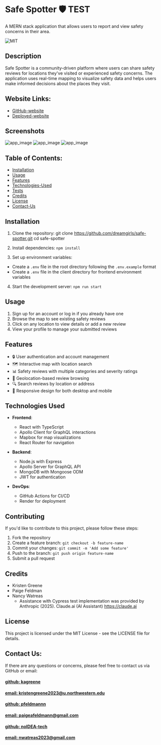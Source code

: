 # Safe Spotter 🛡️  TEST
A MERN stack application that allows users to report and view safety concerns in their area.

![MIT](https://img.shields.io/badge/License-MIT-blue)


## Description

Safe Spotter is a community-driven platform where users can share safety reviews for locations they've visited or experienced safety concerns. The application uses real-time mapping to visualize safety data and helps users make informed decisions about the places they visit.

## Website Links: 
- [GitHub-website](https://github.com/kagreene/dreamgirls)
- [Deployed-website](https://dreamgirls.onrender.com) 

## Screenshots

![app_image](/client/assets)
![app_image](/client/assets/)
![app_image](/client/assets/)

## Table of Contents:
- [Installation](#installation)
- [Usage](#usage)
- [Features](#features)
- [Technologies-Used](#technologies-used)
- [Tests](#tests)
- [Credits](#credits)
- [License](#license)
- [Contact-Us](#contact-us)

## Installation

1. Clone the repository:
git clone https://github.com/dreamgirls/safe-spotter.git
cd safe-spotter

2. Install dependencies:
`npm install`

3. Set up environment variables:
- Create a `.env` file in the root directory following the `.env.example` format
- Create a `.env` file in the client directory for frontend environment variables

4. Start the development server:
`npm run start`

## Usage

1. Sign up for an account or log in if you already have one
2. Browse the map to see existing safety reviews
3. Click on any location to view details or add a new review
4. View your profile to manage your submitted reviews

## Features

- 🔒 User authentication and account management
- 🗺️ Interactive map with location search
- 📊 Safety reviews with multiple categories and severity ratings
- 📍 Geolocation-based review browsing
- 🔍 Search reviews by location or address
- 📱 Responsive design for both desktop and mobile

## Technologies Used

- **Frontend**:
  - React with TypeScript
  - Apollo Client for GraphQL interactions
  - Mapbox for map visualizations
  - React Router for navigation

- **Backend**:
  - Node.js with Express
  - Apollo Server for GraphQL API
  - MongoDB with Mongoose ODM
  - JWT for authentication

- **DevOps**:
  - GitHub Actions for CI/CD
  - Render for deployment

## Contributing

If you'd like to contribute to this project, please follow these steps:

1. Fork the repository
2. Create a feature branch: `git checkout -b feature-name`
3. Commit your changes: `git commit -m 'Add some feature'`
4. Push to the branch: `git push origin feature-name`
5. Submit a pull request

## Credits

- Kristen Greene
- Paige Feldman
- Nancy Watreas
  -  Assistance with Cypress test implementation was provided by Anthropic (2025). Claude.ai (AI Assistant) https://claude.ai 

## License

This project is licensed under the MIT License - see the LICENSE file for details.

## Contact Us:
If there are any questions or concerns, please feel free to contact us via GitHub or email:
#### [github: kagreene](https://github.com/kagreene) 
#### [email: kristengreene2023@u.northwestern.edu](mailto:kristengreene2023@u.northwestern.edu)
#### [github: pfeldmannn](https://github.com/pfeldmannn)
#### [email: paigeafeldmann@gmail.com](mailto:paigeafeldmann@gmail.com)
#### [github: noIDEA-tech](https://github.com/noIDEA-tech)
#### [email: nwatreas2023@gmail.com](mailto:nwatreas2023@gmail.com)

